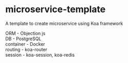 # microservice-template
A template to create microservice using Koa framework

ORM - Objection js \
DB - PostgreSQL \
container - Docker \
routing - koa-router \
session - koa-session, koa-redis
